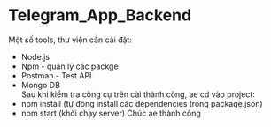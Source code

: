 # Telegram_App_Backend  
Một số tools, thư viện cần cài đặt:  
  - Node.js  
  - Npm - quản lý các packge   
  - Postman - Test API  
  - Mongo DB  
Sau khi kiểm tra công cụ trên cài thành công, ae cd vào project:
  - npm install (tự đông install các dependencies trong package.json)
  - npm start (khởi chạy server)
Chúc ae thành công
  
